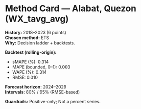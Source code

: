 # Method Card — Alabat, Quezon (WX_tavg_avg)

**History:** 2018–2023 (6 points)  
**Chosen method:** ETS  
**Why:** Decision ladder + backtests.

**Backtest (rolling-origin):**
- sMAPE (%): 0.314
- MAPE (bounded, 0–1): 0.003
- WAPE (%): 0.314
- RMSE: 0.010

**Forecast horizon:** 2024–2029  
**Intervals:** 80% / 95% (RMSE-based)

**Guardrails:** Positive-only; Not a percent series.
